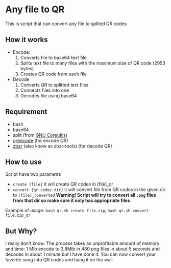 # Any file to QR
This is script that can convert any file to splited QR codes

## How it works
* Encode:
     1. Converts file to base64 text file
     2. Splits text file to many files with the maximum size of QR code (2953 bytes)
     3. Creates QR code from each file
* Decode
     1. Converts QR to splitted text files
     2. Connects files into one
     3. Decodes file using base64

## Requirement
* bash
* base64
* split (from [GNU Coreutils](https://www.gnu.org/software/coreutils/))
* [qrencode](https://github.com/fukuchi/libqrencode) (for encode QR)
* [zbar](https://github.com/mchehab/zbar) (also know as zbar-tools) (for decode QR)

## How to use
Script have two parametrs
* `create [file]` it will create QR codes in [file]_qr
* `convert [qr codes dir]` it will convert file from QR codes in the given dir to `[file]_converted` **Warning! Script will try to convert all `.png` files from that dir so make sure it only has appropriate files**

Example of usage: `bash qr.sh create file.zip`, `bash qr.sh convert file.zip_qr`

## But Why?
I really don't know. The process takes an unprofitable amount of memory and time:
1 Mib encode to 3,8Mib in 480 png files in about 5 seconds and decodes in about 1 minute but I have done it. You can now convert your favorite song into QR codes and hang it on the wall
